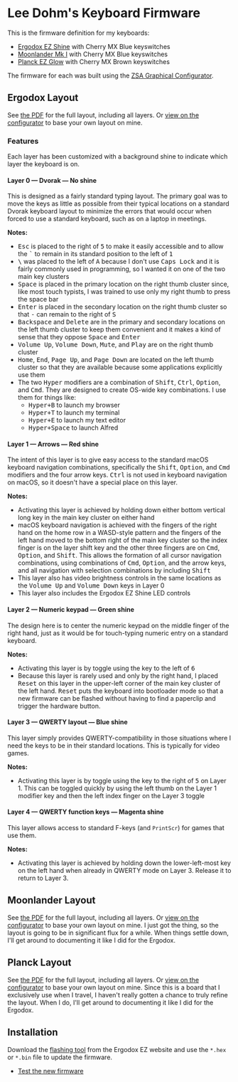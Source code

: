 # Lee Dohm's Keyboard Firmware

This is the firmware definition for my keyboards:

* [Ergodox EZ Shine][ergodox] with Cherry MX Blue keyswitches
* [Moonlander Mk I][moonlander] with Cherry MX Blue keyswitches
* [Planck EZ Glow][planck] with Cherry MX Brown keyswitches

The firmware for each was built using the [ZSA Graphical Configurator][configurator].

[configurator]: https://configure.ergodox-ez.com/layouts/default/latest/0
[ergodox]: https://ergodox-ez.com/
[moonlander]: https://www.zsa.io/moonlander
[planck]: https://ergodox-ez.com/pages/planck

## Ergodox Layout

See [the PDF][ergodox-pdf] for the full layout, including all layers. Or [view on the configurator][ergodox-layout] to base your own layout on mine.

[ergodox-layout]: https://configure.ergodox-ez.com/ergodox-ez/layouts/bvG0x/latest/0
[ergodox-pdf]: ./ergodox-layout.pdf

### Features

Each layer has been customized with a background shine to indicate which layer the keyboard is on.

#### Layer 0 &mdash; Dvorak &mdash; No shine

This is designed as a fairly standard typing layout. The primary goal was to move the keys as little as possible from their typical locations on a standard Dvorak keyboard layout to minimize the errors that would occur when forced to use a standard keyboard, such as on a laptop in meetings.

**Notes:**

* <kbd>Esc</kbd> is placed to the right of <kbd>5</kbd> to make it easily accessible and to allow the <kbd>\`</kbd> to remain in its standard position to the left of <kbd>1</kbd>
* <kbd>\\</kbd> was placed to the left of <kbd>A</kbd> because I don't use <kbd>Caps Lock</kbd> and it is fairly commonly used in programming, so I wanted it on one of the two main key clusters
* <kbd>Space</kbd> is placed in the primary location on the right thumb cluster since, like most touch typists, I was trained to use only my right thumb to press the space bar
* <kbd>Enter</kbd> is placed in the secondary location on the right thumb cluster so that <kbd>-</kbd> can remain to the right of <kbd>S</kbd>
* <kbd>Backspace</kbd> and <kbd>Delete</kbd> are in the primary and secondary locations on the left thumb cluster to keep them convenient and it makes a kind of sense that they oppose <kbd>Space</kbd> and <kbd>Enter</kbd>
* <kbd>Volume Up</kbd>, <kbd>Volume Down</kbd>, <kbd>Mute</kbd>, and <kbd>Play</kbd> are on the right thumb cluster
* <kbd>Home</kbd>, <kbd>End</kbd>, <kbd>Page Up</kbd>, and <kbd>Page Down</kbd> are located on the left thumb cluster so that they are available because some applications explicitly use them
* The two <kbd>Hyper</kbd> modifiers are a combination of <kbd>Shift</kbd>, <kbd>Ctrl</kbd>, <kbd>Option</kbd>, and <kbd>Cmd</kbd>. They are designed to create OS-wide key combinations. I use them for things like:
    * <kbd>Hyper+B</kbd> to launch my browser
    * <kbd>Hyper+T</kbd> to launch my terminal
    * <kbd>Hyper+E</kbd> to launch my text editor
    * <kbd>Hyper+Space</kbd> to launch Alfred

#### Layer 1 &mdash; Arrows &mdash; Red shine

The intent of this layer is to give easy access to the standard macOS keyboard navigation combinations, specifically the <kbd>Shift</kbd>, <kbd>Option</kbd>, and <kbd>Cmd</kbd> modifiers and the four arrow keys. <kbd>Ctrl</kbd> is not used in keyboard navigation on macOS, so it doesn't have a special place on this layer.

**Notes:**

* Activating this layer is achieved by holding down either bottom vertical long key in the main key cluster on either hand
* macOS keyboard navigation is achieved with the fingers of the right hand on the home row in a WASD-style pattern and the fingers of the left hand moved to the bottom right of the main key cluster so the index finger is on the layer shift key and the other three fingers are on <kbd>Cmd</kbd>, <kbd>Option</kbd>, and <kbd>Shift</kbd>. This allows the formation of all cursor navigation combinations, using combinations of <kbd>Cmd</kbd>, <kbd>Option</kbd>, and the arrow keys, and all navigation with selection combinations by including <kbd>Shift</kbd>
* This layer also has video brightness controls in the same locations as the <kbd>Volume Up</kbd> and <kbd>Volume Down</kbd> keys in Layer 0
* This layer also includes the Ergodox EZ Shine LED controls

#### Layer 2 &mdash; Numeric keypad &mdash; Green shine

The design here is to center the numeric keypad on the middle finger of the right hand, just as it would be for touch-typing numeric entry on a standard keyboard.

**Notes:**

* Activating this layer is by toggle using the key to the left of <kbd>6</kbd>
* Because this layer is rarely used and only by the right hand, I placed <kbd>Reset</kbd> on this layer in the upper-left corner of the main key cluster of the left hand. <kbd>Reset</kbd> puts the keyboard into bootloader mode so that a new firmware can be flashed without having to find a paperclip and trigger the hardware button.

#### Layer 3 &mdash; QWERTY layout &mdash; Blue shine

This layer simply provides QWERTY-compatibility in those situations where I need the keys to be in their standard locations. This is typically for video games.

**Notes:**

* Activating this layer is by toggle using the key to the right of <kbd>5</kbd> on Layer 1. This can be toggled quickly by using the left thumb on the Layer 1 modifier key and then the left index finger on the Layer 3 toggle

#### Layer 4 &mdash; QWERTY function keys &mdash; Magenta shine

This layer allows access to standard F-keys (and `PrintScr`) for games that use them.

**Notes:**

* Activating this layer is achieved by holding down the lower-left-most key on the left hand when already in QWERTY mode on Layer 3. Release it to return to Layer 3.

## Moonlander Layout

See [the PDF][moonlander-pdf] for the full layout, including all layers. Or [view on the configurator][moonlander-layout] to base your own layout on mine. I just got the thing, so the layout is going to be in significant flux for a while. When things settle down, I'll get around to documenting it like I did for the Ergodox.

[moonlander-layout]: https://configure.ergodox-ez.com/moonlander/layouts/MJaqb/latest/0
[moonlander-pdf]: ./moonlander-layout.pdf

## Planck Layout

See [the PDF][planck-pdf] for the full layout, including all layers. Or [view on the configurator][planck-layout] to base your own layout on mine. Since this is a board that I exclusively use when I travel, I haven't really gotten a chance to truly refine the layout. When I do, I'll get around to documenting it like I did for the Ergodox.

[planck-layout]: https://configure.ergodox-ez.com/planck-ez/layouts/yoxAo/latest/0
[planck-pdf]: ./planck-layout.pdf

## Installation

Download the [flashing tool](https://ergodox-ez.com/pages/wally?mc_cid=f143adc401&mc_eid=9c22d0ce78) from the Ergodox EZ website and use the `*.hex` or `*.bin` file to update the firmware.

* [Test the new firmware](http://www.keyboardtester.com/tester.html)
